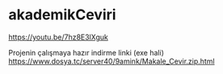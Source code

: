 # akademikCeviri

https://youtu.be/7hz8E3lXguk

Projenin çalışmaya hazır indirme linki (exe hali)
https://www.dosya.tc/server40/9amink/Makale_Cevir.zip.html
